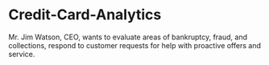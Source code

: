 # Credit-Card-Analytics
Mr. Jim Watson, CEO, wants to evaluate areas of bankruptcy, fraud, and collections, respond to customer requests for help with proactive offers and service.
